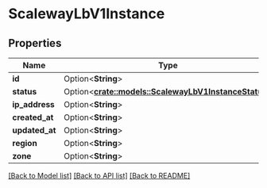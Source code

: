 # ScalewayLbV1Instance

## Properties

Name | Type | Description | Notes
------------ | ------------- | ------------- | -------------
**id** | Option<**String**> |  | [optional]
**status** | Option<[**crate::models::ScalewayLbV1InstanceStatus**](scaleway.lb.v1.Instance.Status.md)> |  | [optional]
**ip_address** | Option<**String**> |  | [optional]
**created_at** | Option<**String**> |  | [optional]
**updated_at** | Option<**String**> |  | [optional]
**region** | Option<**String**> |  | [optional]
**zone** | Option<**String**> |  | [optional]

[[Back to Model list]](../README.md#documentation-for-models) [[Back to API list]](../README.md#documentation-for-api-endpoints) [[Back to README]](../README.md)


